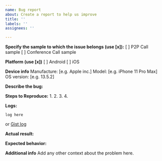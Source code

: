 ```yaml
---
name: Bug report
about: Create a report to help us improve
title: ''
labels: ''
assignees: ''

---
```


**Specify the sample to which the issue belongs (use [x]):**
[ ] P2P Call sample
[ ] Conference Call sample

**Platform (use [x])**
[ ] Android
[ ] iOS

**Device info**
Manufacture: [e.g. Apple inc.]
Model: [e.g. iPhone 11 Pro Max]
OS version: [e.g. 13.5.2]

**Describe the bug:**


**Steps to Reproduce:**
1. 
2.
3.
4.

**Logs:**
```
log here
```
or
[Gist log](https://gist.github.com/)

**Actual result:**


**Expected behavior:**


**Additional info**
Add any other context about the problem here.
